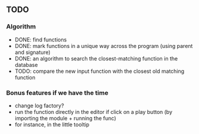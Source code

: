 ## TODO

### Algorithm

- DONE: find functions
- DONE: mark functions in a unique way across the program (using parent and signature)
- DONE: an algorithm to search the closest-matching function in the database
- TODO: compare the new input function with the closest old matching function

### Bonus features if we have the time

- change log factory?
- run the function directly in the editor if click on a play button (by importing the module + running the func)
- for instance, in the little tooltip